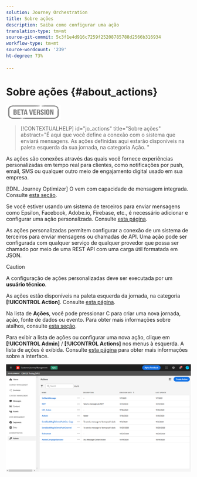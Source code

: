 ```yaml
---
solution: Journey Orchestration
title: Sobre ações
description: Saiba como configurar uma ação
translation-type: tm+mt
source-git-commit: 5c3f1e4d916c7259f25208785788d2566b316934
workflow-type: tm+mt
source-wordcount: '239'
ht-degree: 73%

---
```


# Sobre ações {#about_actions}

![](../assets/do-not-localize/badge.png)

>[!CONTEXTUALHELP]
>id="jo_actions"
>title="Sobre ações"
>abstract="É aqui que você define a conexão com o sistema que enviará mensagens. As ações definidas aqui estarão disponíveis na paleta esquerda da sua jornada, na categoria Ação. "

As ações são conexões através das quais você fornece experiências personalizadas em tempo real para clientes, como notificações por push, email, SMS ou qualquer outro meio de engajamento digital usado em sua empresa.

[!DNL Journey Optimizer] O vem com capacidade de mensagem integrada. Consulte [esta seção](../get-started-content.md).

Se você estiver usando um sistema de terceiros para enviar mensagens como Epsilon, Facebook, Adobe.io, Firebase, etc., é necessário adicionar e configurar uma ação personalizada. Consulte [esta página](../action/about-custom-action-configuration.md).

As ações personalizadas permitem configurar a conexão de um sistema de terceiros para enviar mensagens ou chamadas de API. Uma ação pode ser configurada com qualquer serviço de qualquer provedor que possa ser chamado por meio de uma REST API com uma carga útil formatada em JSON.

>[!CAUTION]
>
>A configuração de ações personalizadas deve ser executada por um **usuário técnico**.

As ações estão disponíveis na paleta esquerda da jornada, na categoria **[!UICONTROL Action]**. Consulte [esta página](../building-journeys/about-journey-activities.md#action-activities).

Na lista de **Ações**, você pode pressionar C para criar uma nova jornada, ação, fonte de dados ou evento. Para obter mais informações sobre atalhos, consulte [esta seção](../user-interface.md#cjm-accessibility).

Para exibir a lista de ações ou configurar uma nova ação, clique em **[!UICONTROL Admin]** / **[!UICONTROL Actions]** nos menus à esquerda. A lista de ações é exibida. Consulte [esta página](../user-interface.md) para obter mais informações sobre a interface.

![](../assets/custom1.png)
